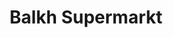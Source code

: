 ---
title: "Balkh Supermarkt"
url: /brandenburg-an-der-havel/balkh-supermarkt/
shop: Lebensmittel
---